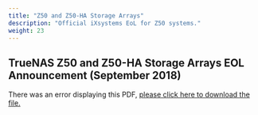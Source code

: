 ```yaml
---
title: "Z50 and Z50-HA Storage Arrays"
description: "Official iXsystems EoL for Z50 systems."
weight: 23
---
```


## TrueNAS Z50 and Z50-HA Storage Arrays EOL Announcement (September 2018)

<object data="https://www.truenas.com/docs/files/Z50EOL.pdf" type="application/pdf" width="95%" height="1000">
  There was an error displaying this PDF, <a href="https://www.truenas.com/docs/files/Z50EOL.pdf">please click here to download the file.</a>
</object>
